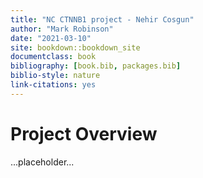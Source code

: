 ```yaml
--- 
title: "NC CTNNB1 project - Nehir Cosgun"
author: "Mark Robinson"
date: "2021-03-10"
site: bookdown::bookdown_site
documentclass: book
bibliography: [book.bib, packages.bib]
biblio-style: nature
link-citations: yes
---
```


# Project Overview
...placeholder...


